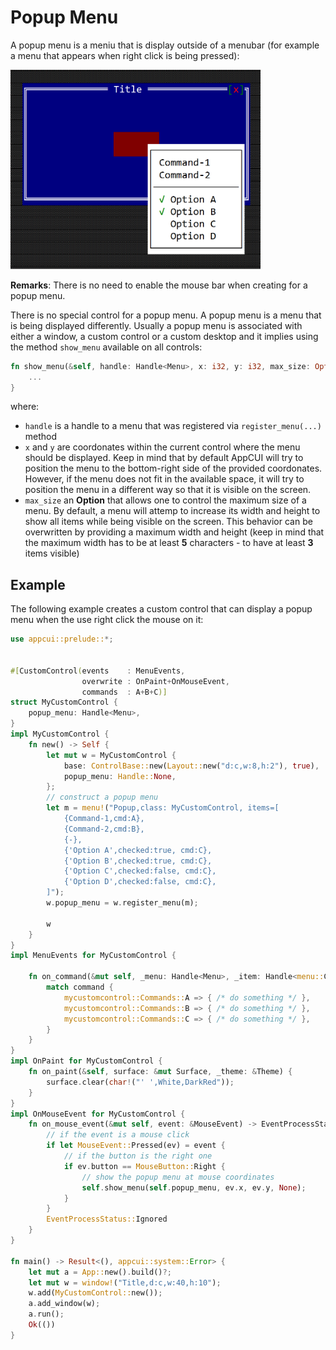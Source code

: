 # Popup Menu

A popup menu is a meniu that is display outside of a menubar (for example a menu that appears when right click is being pressed):

<img src="img/popup.png" width=400/>

**Remarks**: There is no need to enable the mouse bar when creating for a popup menu.

There is no special control for a popup menu. A popup menu is a menu that is being displayed differently. Usually a popup menu is associated with either a window, a custom control or a custom desktop and it implies using the method `show_menu` available on all controls:

```rs
fn show_menu(&self, handle: Handle<Menu>, x: i32, y: i32, max_size: Option<Size>) {
    ...
}
```
where:
* `handle` is a handle to a menu that was registered via `register_menu(...)` method
* `x` and `y` are coordonates within the current control where the menu should be displayed. Keep in mind that by default AppCUI will try to position the menu to the bottom-right side of the provided coordonates. However, if the menu does not fit in the available space, it will try to position the menu in a different way so that it is visible on the screen.
* `max_size` an **Option** that allows one to control the maximum size of a menu. By default, a menu will attemp to increase its width and height to show all items while being visible on the screen. This behavior can be overwritten by providing a maximum width and height (keep in mind that the maximum width has to be at least **5** characters - to have at least **3** items visible)

## Example

The following example creates a custom control that can display a popup menu when the use right click the mouse on it:

```rs
use appcui::prelude::*;


#[CustomControl(events    : MenuEvents, 
                overwrite : OnPaint+OnMouseEvent,
                commands  : A+B+C)]
struct MyCustomControl {
    popup_menu: Handle<Menu>,
}
impl MyCustomControl {
    fn new() -> Self {
        let mut w = MyCustomControl {
            base: ControlBase::new(Layout::new("d:c,w:8,h:2"), true),
            popup_menu: Handle::None,
        };
        // construct a popup menu
        let m = menu!("Popup,class: MyCustomControl, items=[
            {Command-1,cmd:A},
            {Command-2,cmd:B},
            {-},
            {'Option A',checked:true, cmd:C},
            {'Option B',checked:true, cmd:C},
            {'Option C',checked:false, cmd:C},
            {'Option D',checked:false, cmd:C},
        ]");
        w.popup_menu = w.register_menu(m);

        w
    }
}
impl MenuEvents for MyCustomControl {

    fn on_command(&mut self, _menu: Handle<Menu>, _item: Handle<menu::Command>, command: mycustomcontrol::Commands) {
        match command {
            mycustomcontrol::Commands::A => { /* do something */ },
            mycustomcontrol::Commands::B => { /* do something */ },
            mycustomcontrol::Commands::C => { /* do something */ },
        }
    }
}
impl OnPaint for MyCustomControl {
    fn on_paint(&self, surface: &mut Surface, _theme: &Theme) {
        surface.clear(char!("' ',White,DarkRed"));
    }
}
impl OnMouseEvent for MyCustomControl {
    fn on_mouse_event(&mut self, event: &MouseEvent) -> EventProcessStatus {
        // if the event is a mouse click
        if let MouseEvent::Pressed(ev) = event {
            // if the button is the right one
            if ev.button == MouseButton::Right {
                // show the popup menu at mouse coordinates
                self.show_menu(self.popup_menu, ev.x, ev.y, None);
            }
        }
        EventProcessStatus::Ignored
    }
}

fn main() -> Result<(), appcui::system::Error> {
    let mut a = App::new().build()?;
    let mut w = window!("Title,d:c,w:40,h:10");
    w.add(MyCustomControl::new());
    a.add_window(w);
    a.run();
    Ok(())
}
```
